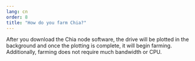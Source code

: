 ```yaml
---
lang: cn
order: 8
title: "How do you farm Chia?"
---
```


After you download the Chia node software, the drive will be plotted in the background and once the plotting is complete, it will begin farming. Additionally, farming does not require much bandwidth or CPU.
